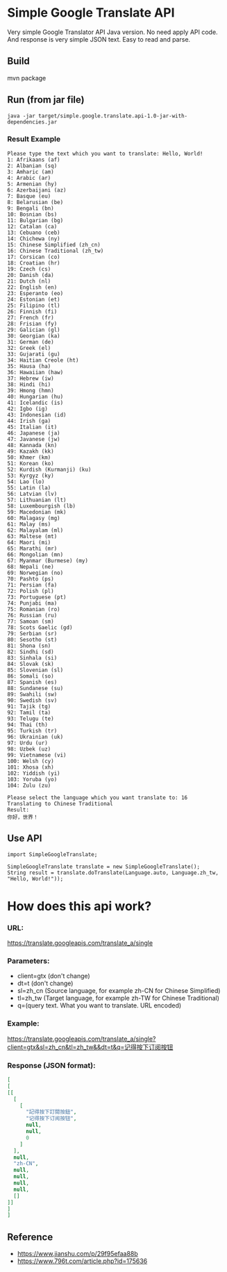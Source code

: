 # Simple Google Translate API
Very simple Google Translator API Java version. No need apply API code.
And response is very simple JSON text. Easy to read and parse.

## Build
mvn package

## Run (from jar file)
```shell
java -jar target/simple.google.translate.api-1.0-jar-with-dependencies.jar
```
### Result Example
```
Please type the text which you want to translate: Hello, World!
1: Afrikaans (af)
2: Albanian (sq)
3: Amharic (am)
4: Arabic (ar)
5: Armenian (hy)
6: Azerbaijani (az)
7: Basque (eu)
8: Belarusian (be)
9: Bengali (bn)
10: Bosnian (bs)
11: Bulgarian (bg)
12: Catalan (ca)
13: Cebuano (ceb)
14: Chichewa (ny)
15: Chinese Simplified (zh_cn)
16: Chinese Traditional (zh_tw)
17: Corsican (co)
18: Croatian (hr)
19: Czech (cs)
20: Danish (da)
21: Dutch (nl)
22: English (en)
23: Esperanto (eo)
24: Estonian (et)
25: Filipino (tl)
26: Finnish (fi)
27: French (fr)
28: Frisian (fy)
29: Galician (gl)
30: Georgian (ka)
31: German (de)
32: Greek (el)
33: Gujarati (gu)
34: Haitian Creole (ht)
35: Hausa (ha)
36: Hawaiian (haw)
37: Hebrew (iw)
38: Hindi (hi)
39: Hmong (hmn)
40: Hungarian (hu)
41: Icelandic (is)
42: Igbo (ig)
43: Indonesian (id)
44: Irish (ga)
45: Italian (it)
46: Japanese (ja)
47: Javanese (jw)
48: Kannada (kn)
49: Kazakh (kk)
50: Khmer (km)
51: Korean (ko)
52: Kurdish (Kurmanji) (ku)
53: Kyrgyz (ky)
54: Lao (lo)
55: Latin (la)
56: Latvian (lv)
57: Lithuanian (lt)
58: Luxembourgish (lb)
59: Macedonian (mk)
60: Malagasy (mg)
61: Malay (ms)
62: Malayalam (ml)
63: Maltese (mt)
64: Maori (mi)
65: Marathi (mr)
66: Mongolian (mn)
67: Myanmar (Burmese) (my)
68: Nepali (ne)
69: Norwegian (no)
70: Pashto (ps)
71: Persian (fa)
72: Polish (pl)
73: Portuguese (pt)
74: Punjabi (ma)
75: Romanian (ro)
76: Russian (ru)
77: Samoan (sm)
78: Scots Gaelic (gd)
79: Serbian (sr)
80: Sesotho (st)
81: Shona (sn)
82: Sindhi (sd)
83: Sinhala (si)
84: Slovak (sk)
85: Slovenian (sl)
86: Somali (so)
87: Spanish (es)
88: Sundanese (su)
89: Swahili (sw)
90: Swedish (sv)
91: Tajik (tg)
92: Tamil (ta)
93: Telugu (te)
94: Thai (th)
95: Turkish (tr)
96: Ukrainian (uk)
97: Urdu (ur)
98: Uzbek (uz)
99: Vietnamese (vi)
100: Welsh (cy)
101: Xhosa (xh)
102: Yiddish (yi)
103: Yoruba (yo)
104: Zulu (zu)

Please select the language which you want translate to: 16
Translating to Chinese Traditional
Result:
你好，世界！ 
```

## Use API
```
import SimpleGoogleTranslate;

SimpleGoogleTranslate translate = new SimpleGoogleTranslate();        
String result = translate.doTranslate(Language.auto, Language.zh_tw, "Hello, World!"));
```

# How does this api work?
### URL:
https://translate.googleapis.com/translate_a/single

### Parameters:
* client=gtx (don't change)
* dt=t (don't change)
* sl=zh_cn (Source language, for example zh-CN for Chinese Simplified)
* tl=zh_tw (Target language, for example zh-TW for Chinese Traditional)
* q=(query text. What you want to translate. URL encoded)

### Example:

https://translate.googleapis.com/translate_a/single?client=gtx&sl=zh_cn&tl=zh_tw&&dt=t&q=记得按下订阅按钮

### Response (JSON format):
```json
[
[
[[
  [
    [
      "記得按下訂閱按鈕",
      "记得按下订阅按钮",
      null,
      null,
      0
    ]
  ],
  null,
  "zh-CN",
  null,
  null,
  null,
  null,
  []
]]
]
]
```

## Reference
* https://www.jianshu.com/p/29f95efaa88b
* https://www.796t.com/article.php?id=175636
